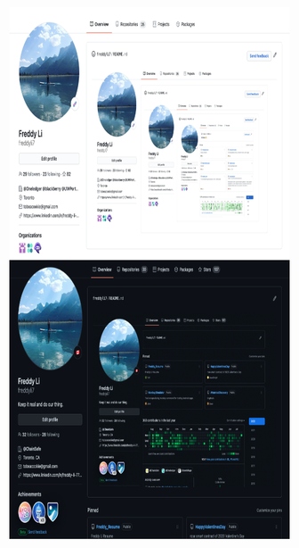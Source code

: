 <img src="https://github.com/freddyli7/freddyli7/blob/master/my_git_profile_4.png#gh-light-mode-only" width="900px" height="450px" alt="my_git_profile" /> 
<img src="https://github.com/freddyli7/freddyli7/blob/master/my_git_profile_5.png#gh-dark-mode-only" width="900px" height="500px" alt="my_git_profile" /> 

